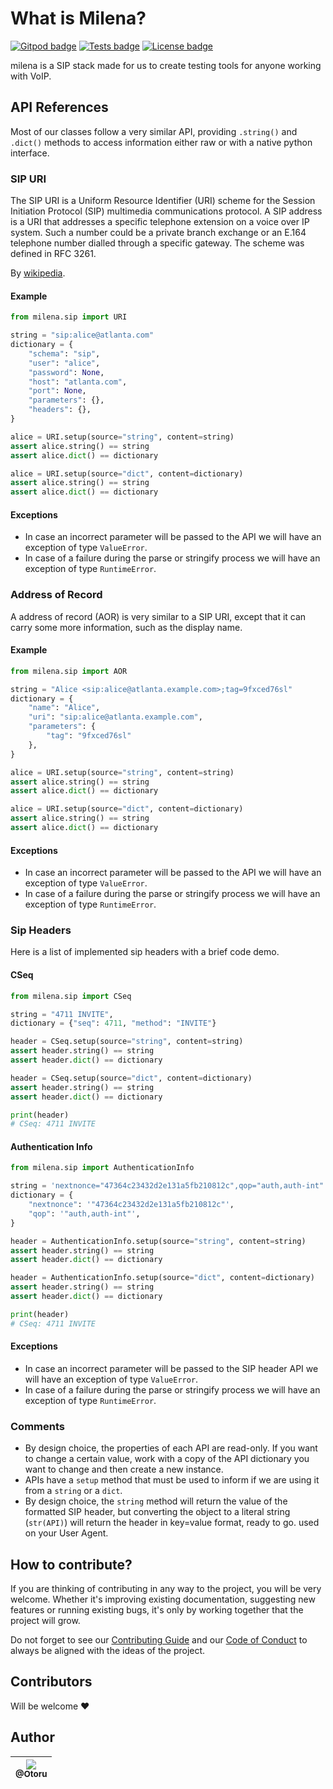 # What is Milena?

[![Gitpod badge](https://img.shields.io/badge/Gitpod-ready%20to%20code-908a85?logo=gitpod)](https://gitpod.io/#https://github.com/Otoru/Milena)
[![Tests badge](https://github.com/Otoru/Milena/actions/workflows/tests.yml/badge.svg)](https://github.com/Otoru/Milena/actions/workflows/tests.yml)
[![License badge](https://img.shields.io/github/license/otoru/Milena.svg)](https://github.com/Otoru/milena/blob/Milena/LICENSE.md)

milena is a SIP stack made for us to create testing tools for anyone working with VoIP.

## API References

Most of our classes follow a very similar API, providing `.string()` and `.dict()` methods to access information either raw or with a native python interface.

### SIP URI

The SIP URI is a Uniform Resource Identifier (URI) scheme for the Session Initiation Protocol (SIP) multimedia communications protocol. A SIP address is a URI that addresses a specific telephone extension on a voice over IP system. Such a number could be a private branch exchange or an E.164 telephone number dialled through a specific gateway. The scheme was defined in RFC 3261.

By [wikipedia](https://en.wikipedia.org/wiki/SIP_URI_scheme).

#### Example

```python
from milena.sip import URI

string = "sip:alice@atlanta.com"
dictionary = {
    "schema": "sip",
    "user": "alice",
    "password": None,
    "host": "atlanta.com",
    "port": None,
    "parameters": {},
    "headers": {},
}

alice = URI.setup(source="string", content=string)
assert alice.string() == string
assert alice.dict() == dictionary

alice = URI.setup(source="dict", content=dictionary)
assert alice.string() == string
assert alice.dict() == dictionary
```

#### Exceptions

- In case an incorrect parameter will be passed to the API we will have an exception of type `ValueError`.
- In case of a failure during the parse or stringify process we will have an exception of type `RuntimeError`.

### Address of Record

A address of record (AOR) is very similar to a SIP URI, except that it can carry some more information, such as the display name.

#### Example

```python
from milena.sip import AOR

string = "Alice <sip:alice@atlanta.example.com>;tag=9fxced76sl"
dictionary = {
    "name": "Alice",
    "uri": "sip:alice@atlanta.example.com",
    "parameters": {
        "tag": "9fxced76sl"
    },
}

alice = URI.setup(source="string", content=string)
assert alice.string() == string
assert alice.dict() == dictionary

alice = URI.setup(source="dict", content=dictionary)
assert alice.string() == string
assert alice.dict() == dictionary
```

#### Exceptions

- In case an incorrect parameter will be passed to the API we will have an exception of type `ValueError`.
- In case of a failure during the parse or stringify process we will have an exception of type `RuntimeError`.

### Sip Headers

Here is a list of implemented sip headers with a brief code demo.

#### CSeq

```python
from milena.sip import CSeq

string = "4711 INVITE",
dictionary = {"seq": 4711, "method": "INVITE"}

header = CSeq.setup(source="string", content=string)
assert header.string() == string
assert header.dict() == dictionary

header = CSeq.setup(source="dict", content=dictionary)
assert header.string() == string
assert header.dict() == dictionary

print(header)
# CSeq: 4711 INVITE
```

#### Authentication Info

```python
from milena.sip import AuthenticationInfo

string = 'nextnonce="47364c23432d2e131a5fb210812c",qop="auth,auth-int"',
dictionary = {
    "nextnonce": '"47364c23432d2e131a5fb210812c"',
    "qop": '"auth,auth-int"',
}

header = AuthenticationInfo.setup(source="string", content=string)
assert header.string() == string
assert header.dict() == dictionary

header = AuthenticationInfo.setup(source="dict", content=dictionary)
assert header.string() == string
assert header.dict() == dictionary

print(header)
# CSeq: 4711 INVITE
```

#### Exceptions

- In case an incorrect parameter will be passed to the SIP header API we will have an exception of type `ValueError`.
- In case of a failure during the parse or stringify process we will have an exception of type `RuntimeError`.

### Comments

- By design choice, the properties of each API are read-only. If you want to change a certain value, work with a copy of the API dictionary you want to change and then create a new instance.
- APIs have a `setup` method that must be used to inform if we are using it from a `string` or a `dict`.
- By design choice, the `string` method will return the value of the formatted SIP header, but converting the object to a literal string (`str(API)`) will return the header in key=value format, ready to go. used on your User Agent.

## How to contribute?

If you are thinking of contributing in any way to the project, you will be very welcome. Whether it's improving existing documentation, suggesting new features or running existing bugs, it's only by working together that the project will grow.

Do not forget to see our [Contributing Guide][2] and our [Code of Conduct][3] to always be aligned with the ideas of the project.

[2]: https://github.com/Otoru/Milena/blob/master/CONTRIBUTING.md
[3]: https://github.com/Otoru/Milena/blob/master/CODE_OF_CONDUCT.md

## Contributors

Will be welcome ❤️

## Author

| [<img src="https://avatars0.githubusercontent.com/u/26543872?v=3&s=115"><br><sub>@Otoru</sub>](https://github.com/Otoru) |
| :----------------------------------------------------------------------------------------------------------------------: |
